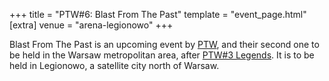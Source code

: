 +++
title = "PTW#6: Blast From The Past"
template = "event_page.html"
[extra]
venue = "arena-legionowo"
+++

Blast From The Past is an upcoming event by [PTW](@/o/ptw.md), and their second one to be held in the Warsaw metropolitan area, after [PTW#3 Legends](@/e/ptw/2022-11-26-ptw-3-legends.md). It is to be held in Legionowo, a satellite city north of Warsaw.
